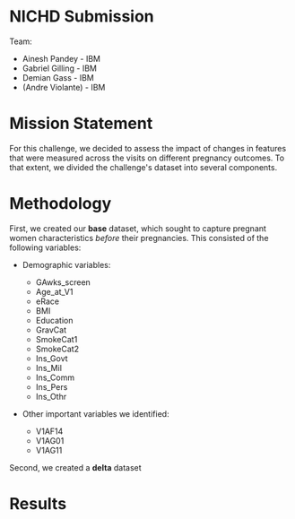 # NICHD Submission

Team: 
- Ainesh Pandey - IBM
- Gabriel Gilling - IBM
- Demian Gass - IBM
- (Andre Violante) - IBM

# Mission Statement

For this challenge, we decided to assess the impact of changes in features that were measured across the visits on different pregnancy outcomes. To that extent, we divided the challenge's dataset into several components. 

# Methodology

First, we created our __base__ dataset, which sought to capture pregnant women characteristics _before_ their pregnancies. This consisted of the following variables:
- Demographic variables:
  - GAwks_screen
  - Age_at_V1
  - eRace
  - BMI
  - Education
  - GravCat
  - SmokeCat1
  - SmokeCat2
  - Ins_Govt         
  - Ins_Mil           
  - Ins_Comm         
  - Ins_Pers        
  - Ins_Othr
  
- Other important variables we identified:
  - V1AF14
  - V1AG01
  - V1AG11

Second, we created a __delta__ dataset

# Results
